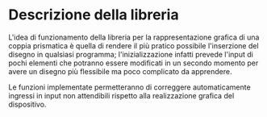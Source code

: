 # Descrizione della libreria

L'idea di funzionamento della libreria per la rappresentazione grafica di una coppia prismatica è quella di rendere il più pratico possibile l'inserzione del disegno in qualsiasi programma; l'inizializzazione infatti prevede l'input di pochi elementi che potranno essere modificati in un secondo momento per avere un disegno più flessibile ma poco complicato da apprendere.

Le funzioni implementate permetteranno di correggere automaticamente ingressi in input non attendibili rispetto alla realizzazione grafica del dispositivo.